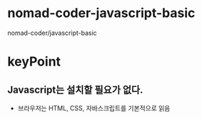 # nomad-coder-javascript-basic
nomad-coder/javascript-basic

# keyPoint

## Javascript는 설치할 필요가 없다.
- 브라우저는 HTML, CSS, 자바스크립트를 기본적으로 읽음